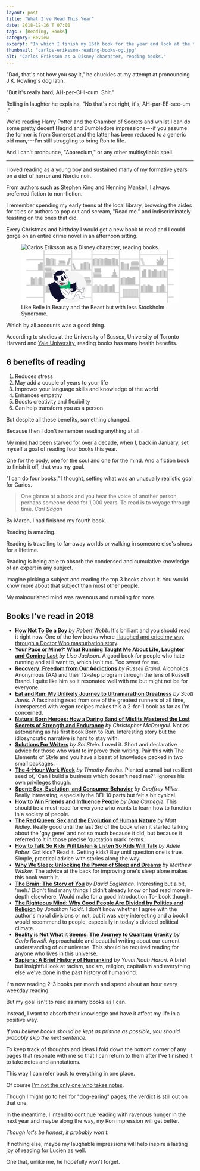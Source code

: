 ```yaml
---
layout: post
title: "What I've Read This Year"
date: 2018-12-16 T 07:00
tags : [Reading, Books]
category: Review
excerpt: "In which I finish my 16th book for the year and look at the transformative power of reading."
thumbnail: "carlos-eriksson-reading-books-og.jpg"
alt: "Carlos Eriksson as a Disney character, reading books."
---
```

"Dad, that's not how you say it," he chuckles at my attempt at pronouncing J.K. Rowling's dog latin.

"But it's really hard, AH-per-CHI-cum. Shit."

Rolling in laughter he explains, "No that's not right, it's, AH-par-EE-see-um ."

We're reading Harry Potter and the Chamber of Secrets and whilst I can do some pretty decent Hagrid and Dumbledore impressions---if you assume the former is from Somerset and the latter has been reduced to a generic old man,---I'm still struggling to bring Ron to life.

And I can't pronounce, "Aparecium," or any other multisyllabic spell.

***

I loved reading as a young boy and sustained many of my formative years on a diet of horror and Nordic noir.

From authors such as Stephen King and Henning Mankell, I always preferred fiction to non-fiction.

I remember spending my early teens at the local library, browsing the aisles for titles or authors to pop out and scream, "Read me." and indiscriminately feasting on the ones that did.

Every Christmas and birthday I would get a new book to read and I could gorge on an entire crime novel in an afternoon sitting.

<figure>
  <img class="js-lazy-load" data-original="/assets/posts/2018/december/what-ive-read-this-year/carlos-eriksson-reading-books.png" alt="Carlos Eriksson as a Disney character, reading books.">
  <noscript>
    <img src="/assets/posts/2018/december/what-ive-read-this-year/carlos-eriksson-reading-books.png" alt="Carlos Eriksson as a Disney character, reading books.">
  </noscript>
  <figcaption>Like Belle in Beauty and the Beast but with less Stockholm Syndrome.</figcaption>
</figure>

Which by all accounts was a good thing.

According to studies at the University of Sussex, University of Toronto Harvard and [Yale University][yale], reading books has many health benefits.

## 6 benefits of reading

1. Reduces stress
2. May add a couple of years to your life
3. Improves your language skills and knowledge of the world
4. Enhances empathy
5. Boosts creativity and flexibility
6. Can help transform you as a person

But despite all these benefits, something changed.

Because then I don't remember reading anything at all.

My mind had been starved for over a decade, when I, back in January, set myself a goal of reading four books this year.

One for the body, one for the soul and one for the mind. And a fiction book to finish it off, that was my goal.

"I can do four books," I thought, setting what was an unusually realistic goal for Carlos.

> One glance at a book and you hear the voice of another person, perhaps someone dead for 1,000 years. To read is to voyage through time. <cite>Carl Sagan</cite>

By March, I had finished my fourth book.

Reading is amazing.

Reading is travelling to far-away worlds or walking in someone else's shoes for a lifetime.

Reading is being able to absorb the condensed and cumulative knowledge of an expert in any subject.

Imagine picking a subject and reading the top 3 books about it. You would know more about that subject than most other people.

My malnourished mind was ravenous and rumbling for more.

## Books I've read in 2018

 - [**How Not To Be a Boy**][boy] *by Robert Webb*. It's brilliant and you should read it right now. One of the few books where [I laughed and cried my way through a Doctor Who masturbation story][boy-review].
- [**Your Pace or Mine?: What Running Taught Me About Life, Laughter and Coming Last**][pace] *by Lisa Jackson*. A good book for people who hate running and still want to, which isn't me. Too sweet for me.
- [**Recovery: Freedom from Our Addictions**][recovery] *by Russell Brand*. Alcoholics Anonymous (AA) and their 12-step program through the lens of Russell Brand. I quite like him so it resonated well with me but might not be for everyone.
- [**Eat and Run: My Unlikely Journey to Ultramarathon Greatness**][scott] *by Scott Jurek*. A fascinating read from one of the greatest runners of all time, interspersed with vegan recipes makes this a 2-for-1 book as far as I'm concerned.
- [**Natural Born Heroes: How a Daring Band of Misfits Mastered the Lost Secrets of Strength and Endurance**][heroes] *by Christopher McDougall*. Not as astonishing as his first book Born to Run. Interesting story but the idiosyncratic narrative is hard to stay with.
- [**Solutions For Writers**][writers] *by Sol Stein*. Loved it. Short and declarative advice for those who want to improve their writing. Pair this with The Elements of Style and you have a beast of knowledge packed in two small packages.
- [**The 4-Hour Work Week**][4hour] *by Timothy Ferriss.* Planted a small but resilient seed of, 'Can I build a business which doesn't need me?'. Ignores his own privileges though.
- [**Spent: Sex, Evolution, and Consumer Behavior**][spent] *by Geoffrey Miller*. Really interesting, especially the BFI-10 parts but felt a bit cynical.
- [**How to Win Friends and Influence People**][friends] *by Dale Carnegie*. This should be a must-read for everyone who wants to learn how to function in a society of people.
- [**The Red Queen: Sex and the Evolution of Human Nature**][queen] *by Matt Ridley*. Really good until the last 3rd of the book when it started talking about the 'gay gene' and not so much because it did, but because it referred to it in those precise 'quotation mark' terms.
- [**How to Talk So Kids Will Listen & Listen So Kids Will Talk**][kids] *by Adele Faber*. Got kids? Read it. Getting kids? Buy until question one is true. Simple, practical advice with stories along the way.
- [**Why We Sleep: Unlocking the Power of Sleep and Dreams**][sleep] *by Matthew Walker*. The advice at the back for improving one's sleep alone makes this book worth it.
- [**The Brain: The Story of You**][brain] *by David Eagleman*. Interesting but a bit, 'meh.' Didn't find many things I didn't already know or had read more in-depth elsewhere. Would make for a good Introduction To- book though.
- [**The Righteous Mind: Why Good People Are Divided by Politics and Religion**][morality] *by Jonathan Haidt*. I don't know whether I agree with the author's moral divisions or not, but it was very interesting and a book I would recommend to people, especially in today's divided political climate.
- [**Reality is Not What it Seems: The Journey to Quantum Gravity**][quantum] *by Carlo Rovelli*. Approachable and beautiful writing about our current understanding of our universe. This should be required reading for anyone who lives in this universe.
- [**Sapiens: A Brief History of Humankind**][sapiens] *by Yuval Noah Harari*. A brief but insightful look at racism, sexism, religion, capitalism and everything else we've done in the past history of humankind.

I'm now reading 2-3 books per month and spend about an hour every weekday reading.

But my goal isn't to read as many books as I can.

Instead, I want to absorb their knowledge and have it affect my life in a positive way.

*If you believe books should be kept as pristine as possible, you should probably skip the next sentence.*

To keep track of thoughts and ideas I fold down the bottom corner of any pages that resonate with me so that I can return to them after I've finished it to take notes and annotations.

This way I can refer back to everything in one place.

Of course [I'm not the only one who takes notes][derek].

Though I might go to hell for "dog-earing" pages, the verdict is still out on that one.

In the meantime, I intend to continue reading with ravenous hunger in the next year and maybe along the way, my Ron impression will get better.

*Though let's be honest, it probably won't.*

If nothing else, maybe my laughable impressions will help inspire a lasting joy of reading for Lucien as well.

One that, unlike me, he hopefully won't forget.

[yale]: https://www.sciencedirect.com/science/article/pii/S0277953616303689
[boy]: https://www.goodreads.com/book/show/34661984-how-not-to-be-a-boy
[boy-review]: /blog/how-not-to-be-a-boy
[pace]: https://www.goodreads.com/book/show/29480025-your-pace-or-mine
[recovery]: https://www.goodreads.com/book/show/33932358-recovery
[scott]: https://www.goodreads.com/book/show/15815597-eat-and-run
[heroes]: https://www.goodreads.com/book/show/22889750-natural-born-heroes
[writers]: https://www.goodreads.com/book/show/1278478.Solutions_For_Writers
[4hour]: https://www.goodreads.com/book/show/368593.The_4_Hour_Workweek
[spent]: https://www.goodreads.com/book/show/6283340-spent
[friends]: https://www.goodreads.com/book/show/4865.How_to_Win_Friends_and_Influence_People
[queen]: https://www.goodreads.com/book/show/16176.The_Red_Queen
[kids]: https://www.goodreads.com/book/show/769016.How_to_Talk_So_Kids_Will_Listen_Listen_So_Kids_Will_Talk
[sleep]: https://www.goodreads.com/book/show/34466963-why-we-sleep
[brain]: https://www.goodreads.com/book/show/25776132-the-brain
[morality]: https://www.goodreads.com/book/show/11324722-the-righteous-mind
[quantum]: https://www.goodreads.com/book/show/29767627-reality-is-not-what-it-seems
[sapiens]: https://www.goodreads.com/book/show/23692271-sapiens
[derek]: https://sivers.org/bfaq

